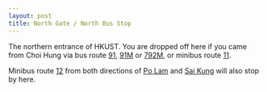 ```yaml
---
layout: post
title: North Gate / North Bus Stop
---
```


The northern entrance of HKUST. You are dropped off here if you came from Choi Hung via bus route [91](), [91M]() or [792M](), or minibus route [11]().

Minibus route [12]() from both directions of [Po Lam]() and [Sai Kung]() will also stop by here.
